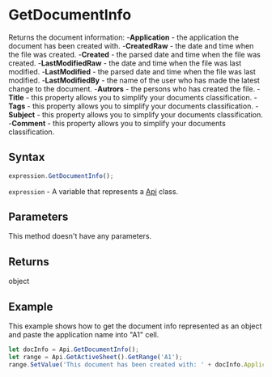 # GetDocumentInfo

Returns the document information:
-**Application** - the application the document has been created with.
-**CreatedRaw** - the date and time when the file was created.
-**Created** - the parsed date and time when the file was created.
-**LastModifiedRaw** - the date and time when the file was last modified.
-**LastModified** - the parsed date and time when the file was last modified.
-**LastModifiedBy** - the name of the user who has made the latest change to the document.
-**Autrors** - the persons who has created the file.
-**Title** - this property allows you to simplify your documents classification.
-**Tags** - this property allows you to simplify your documents classification.
-**Subject** - this property allows you to simplify your documents classification.
-**Comment** - this property allows you to simplify your documents classification.

## Syntax

```javascript
expression.GetDocumentInfo();
```

`expression` - A variable that represents a [Api](../Api.md) class.

## Parameters

This method doesn't have any parameters.

## Returns

object

## Example

This example shows how to get the document info represented as an object and paste the application name into "A1" cell.

```javascript editor-xlsx
let docInfo = Api.GetDocumentInfo();
let range = Api.GetActiveSheet().GetRange('A1');
range.SetValue('This document has been created with: ' + docInfo.Application);
```
